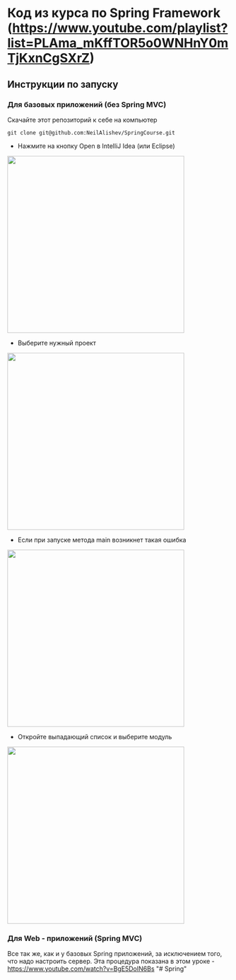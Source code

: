 # Код из курса по Spring Framework (https://www.youtube.com/playlist?list=PLAma_mKffTOR5o0WNHnY0mTjKxnCgSXrZ)

## Инструкции по запуску

### Для базовых приложений (без Spring MVC)
Скачайте этот репозиторий к себе на компьютер

```
git clone git@github.com:NeilAlishev/SpringCourse.git
```

* Нажмите на кнопку Open в IntelliJ Idea (или Eclipse)
<img src="../media/nonMVCStep1.png" width="400">

* Выберите нужный проект
<img src="../media/nonMVCStep2.png" width="400">

* Если при запуске метода main возникнет такая ошибка
<img src="../media/nonMVCStep3.png" width="400">

* Откройте выпадающий список и выберите модуль
<img src="../media/nonMVCStep4.png" width="400">

### Для Web - приложений (Spring MVC)

Все так же, как и у базовых Spring приложений, за исключением того, что надо настроить сервер. Эта процедура показана в этом уроке - https://www.youtube.com/watch?v=BgE5DoIN6Bs
"# Spring" 
